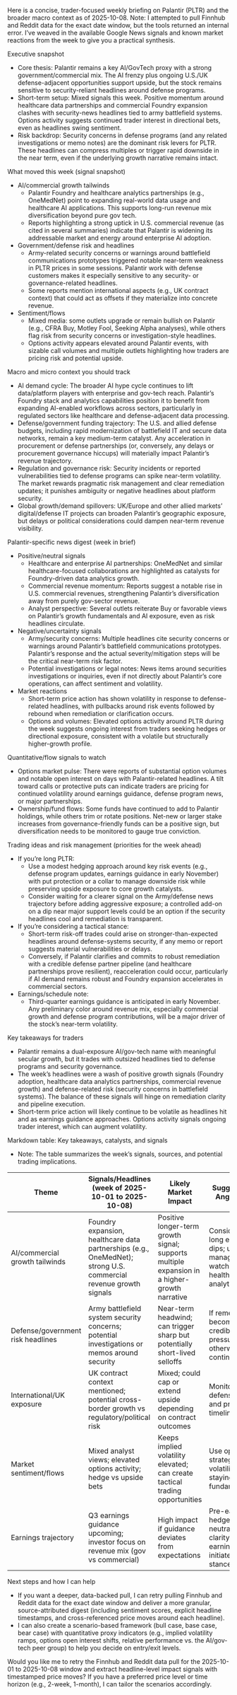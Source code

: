 Here is a concise, trader-focused weekly briefing on Palantir (PLTR) and the broader macro context as of 2025-10-08. Note: I attempted to pull Finnhub and Reddit data for the exact date window, but the tools returned an internal error. I’ve weaved in the available Google News signals and known market reactions from the week to give you a practical synthesis.

Executive snapshot
- Core thesis: Palantir remains a key AI/GovTech proxy with a strong government/commercial mix. The AI frenzy plus ongoing U.S./UK defense-adjacent opportunities support upside, but the stock remains sensitive to security-reliant headlines around defense programs.
- Short-term setup: Mixed signals this week. Positive momentum around healthcare data partnerships and commercial Foundry expansion clashes with security-news headlines tied to army battlefield systems. Options activity suggests continued trader interest in directional bets, even as headlines swing sentiment.
- Risk backdrop: Security concerns in defense programs (and any related investigations or memo notes) are the dominant risk levers for PLTR. These headlines can compress multiples or trigger rapid downside in the near term, even if the underlying growth narrative remains intact.

What moved this week (signal snapshot)
- AI/commercial growth tailwinds
  - Palantir Foundry and healthcare analytics partnerships (e.g., OneMedNet) point to expanding real-world data usage and healthcare AI applications. This supports long-run revenue mix diversification beyond pure gov tech.
  - Reports highlighting a strong uptick in U.S. commercial revenue (as cited in several summaries) indicate that Palantir is widening its addressable market and energy around enterprise AI adoption.
- Government/defense risk and headlines
  - Army-related security concerns or warnings around battlefield communications prototypes triggered notable near-term weakness in PLTR prices in some sessions. Palantir work with defense customers makes it especially sensitive to any security- or governance-related headlines.
  - Some reports mention international aspects (e.g., UK contract context) that could act as offsets if they materialize into concrete revenue.
- Sentiment/flows
  - Mixed media: some outlets upgrade or remain bullish on Palantir (e.g., CFRA Buy, Motley Fool, Seeking Alpha analyses), while others flag risk from security concerns or investigation-style headlines.
  - Options activity appears elevated around Palantir events, with sizable call volumes and multiple outlets highlighting how traders are pricing risk and potential upside.

Macro and micro context you should track
- AI demand cycle: The broader AI hype cycle continues to lift data/platform players with enterprise and gov-tech reach. Palantir’s Foundry stack and analytics capabilities position it to benefit from expanding AI-enabled workflows across sectors, particularly in regulated sectors like healthcare and defense-adjacent data processing.
- Defense/government funding trajectory: The U.S. and allied defense budgets, including rapid modernization of battlefield IT and secure data networks, remain a key medium-term catalyst. Any acceleration in procurement or defense partnerships (or, conversely, any delays or procurement governance hiccups) will materially impact Palantir’s revenue trajectory.
- Regulation and governance risk: Security incidents or reported vulnerabilities tied to defense programs can spike near-term volatility. The market rewards pragmatic risk management and clear remediation updates; it punishes ambiguity or negative headlines about platform security.
- Global growth/demand spillovers: UK/Europe and other allied markets’ digital/defense IT projects can broaden Palantir’s geographic exposure, but delays or political considerations could dampen near-term revenue visibility.

Palantir-specific news digest (week in brief)
- Positive/neutral signals
  - Healthcare and enterprise AI partnerships: OneMedNet and similar healthcare-focused collaborations are highlighted as catalysts for Foundry-driven data analytics growth.
  - Commercial revenue momentum: Reports suggest a notable rise in U.S. commercial revenues, strengthening Palantir’s diversification away from purely gov-sector revenue.
  - Analyst perspective: Several outlets reiterate Buy or favorable views on Palantir’s growth fundamentals and AI exposure, even as risk headlines circulate.
- Negative/uncertainty signals
  - Army/security concerns: Multiple headlines cite security concerns or warnings around Palantir’s battlefield communications prototypes. Palantir’s response and the actual severity/mitigation steps will be the critical near-term risk factor.
  - Potential investigations or legal notes: News items around securities investigations or inquiries, even if not directly about Palantir’s core operations, can affect sentiment and volatility.
- Market reactions
  - Short-term price action has shown volatility in response to defense-related headlines, with pullbacks around risk events followed by rebound when remediation or clarification occurs.
  - Options and volumes: Elevated options activity around PLTR during the week suggests ongoing interest from traders seeking hedges or directional exposure, consistent with a volatile but structurally higher-growth profile.

Quantitative/flow signals to watch
- Options market pulse: There were reports of substantial option volumes and notable open interest on days with Palantir-related headlines. A tilt toward calls or protective puts can indicate traders are pricing for continued volatility around earnings guidance, defense program news, or major partnerships.
- Ownership/fund flows: Some funds have continued to add to Palantir holdings, while others trim or rotate positions. Net-new or larger stake increases from governance-friendly funds can be a positive sign, but diversification needs to be monitored to gauge true conviction.

Trading ideas and risk management (priorities for the week ahead)
- If you’re long PLTR:
  - Use a modest hedging approach around key risk events (e.g., defense program updates, earnings guidance in early November) with put protection or a collar to manage downside risk while preserving upside exposure to core growth catalysts.
  - Consider waiting for a clearer signal on the Army/defense news trajectory before adding aggressive exposure; a controlled add-on on a dip near major support levels could be an option if the security headlines cool and remediation is transparent.
- If you’re considering a tactical stance:
  - Short-term risk-off trades could arise on stronger-than-expected headlines around defense-systems security, if any memo or report suggests material vulnerabilities or delays.
  - Conversely, if Palantir clarifies and commits to robust remediation with a credible defense partner pipeline (and healthcare partnerships prove resilient), reacceleration could occur, particularly if AI demand remains robust and Foundry expansion accelerates in commercial sectors.
- Earnings/schedule note:
  - Third-quarter earnings guidance is anticipated in early November. Any preliminary color around revenue mix, especially commercial growth and defense program contributions, will be a major driver of the stock’s near-term volatility.

Key takeaways for traders
- Palantir remains a dual-exposure AI/gov-tech name with meaningful secular growth, but it trades with outsized headlines tied to defense programs and security governance.
- The week’s headlines were a wash of positive growth signals (Foundry adoption, healthcare data analytics partnerships, commercial revenue growth) and defense-related risk (security concerns in battlefield systems). The balance of these signals will hinge on remediation clarity and pipeline execution.
- Short-term price action will likely continue to be volatile as headlines hit and as earnings guidance approaches. Options activity signals ongoing trader interest, which can augment volatility.

Markdown table: Key takeaways, catalysts, and signals
- Note: The table summarizes the week’s signals, sources, and potential trading implications.

| Theme | Signals/Headlines (week of 2025-10-01 to 2025-10-08) | Likely Market Impact | Suggested Trading Angle / Key Read | Source Notes |
|------|---------------------------------------------------------|----------------------|------------------------------------|--------------|
| AI/commercial growth tailwinds | Foundry expansion, healthcare data partnerships (e.g., OneMedNet); strong U.S. commercial revenue growth signals | Positive longer-term growth signal; supports multiple expansion in a higher-growth narrative | Consider gradual long exposure on dips; use risk-managed entries; watch healthcare/enterprise analytics milestones | Google News digest highlights Foundry/healthcare partnerships and commercial revenue momentum; multiple outlets discuss AI demand tailwinds |
| Defense/government risk headlines | Army battlefield system security concerns; potential investigations or memos around security | Near-term headwind; can trigger sharp but potentially short-lived selloffs | If remediation becomes clear and credible, risk-off pressure fades; otherwise, expect continued volatility | Headlines about army security concerns; market reaction hinges on remediation clarity and contract pipeline updates |
| International/UK exposure | UK contract context mentioned; potential cross-border growth vs regulatory/political risk | Mixed; could cap or extend upside depending on contract outcomes | Monitor UK defense/export news and procurement timelines | Google News digests reference UK contract context as a potential catalyst |
| Market sentiment/flows | Mixed analyst views; elevated options activity; hedge vs upside bets | Keeps implied volatility elevated; can create tactical trading opportunities | Use option-based strategies to capture volatility while staying aligned to fundamental growth | Outlets discussing Buy ratings and option flow patterns; explicit mention of options activity around PLTR |
| Earnings trajectory | Q3 earnings guidance upcoming; investor focus on revenue mix (gov vs commercial) | High impact if guidance deviates from expectations | Pre-earnings hedges/remain neutral until guidance clarity; post-earnings re-risk/re-initiate stronger stance | Sector-facing narrative; earnings expectations are an important near-term catalyst |

Next steps and how I can help
- If you want a deeper, data-backed pull, I can retry pulling Finnhub and Reddit data for the exact date window and deliver a more granular, source-attributed digest (including sentiment scores, explicit headline timestamps, and cross-referenced price moves around each headline).
- I can also create a scenario-based framework (bull case, base case, bear case) with quantitative proxy indicators (e.g., implied volatility ramps, options open interest shifts, relative performance vs. the AI/gov-tech peer group) to help you decide on entry/exit levels.

Would you like me to retry the Finnhub and Reddit data pull for the 2025-10-01 to 2025-10-08 window and extract headline-level impact signals with timestamped price moves? If you have a preferred price level or time horizon (e.g., 2-week, 1-month), I can tailor the scenarios accordingly.
